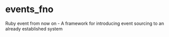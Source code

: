 # events_fno
Ruby event from now on - A framework for introducing event sourcing to an already established system
